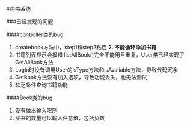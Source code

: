 #购书系统

###已经发现的问题

####controller类的bug
1. createbook方法中，step1和step2粘连
**2. 不能循环添加书籍**
3. 书籍列表显示会报错 listAllBook()完全不能用且重复，User类已经实现了GetAllBook方法
4. LogIn时没有调用User的isType方法和isAvaliable方法，导致代码冗余
5. GetBook方法没有加入选项，导致功能丢失，也无法测试
6. 缺乏条件查询书籍功能

####Book类的bug
1. 没有做出输入限制
2. 买书的数量可以输入任意值，包括负数


